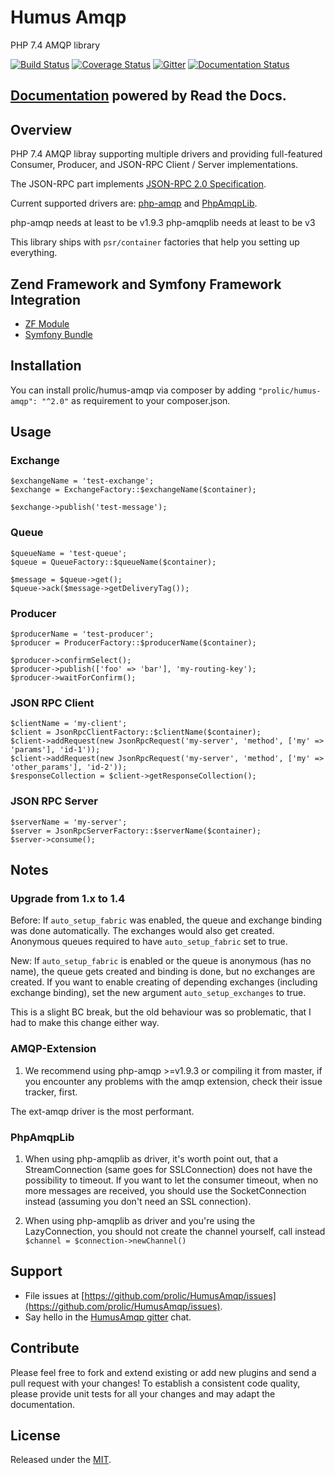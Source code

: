 # Humus Amqp

PHP 7.4 AMQP library

[![Build Status](https://travis-ci.org/prolic/HumusAmqp.svg?branch=master)](https://travis-ci.org/prolic/HumusAmqp)
[![Coverage Status](https://coveralls.io/repos/github/prolic/HumusAmqp/badge.svg?branch=master)](https://coveralls.io/github/prolic/HumusAmqp?branch=master)
[![Gitter](https://badges.gitter.im/prolic/HumusAmqp.svg)](https://gitter.im/prolic/HumusAmqp?utm_source=badge&utm_medium=badge&utm_campaign=pr-badge)
[![Documentation Status](https://readthedocs.org/projects/humusamqp/badge/?version=latest)](https://readthedocs.org/projects/humusamqp/badge/?version=latest)

## [Documentation](https://humusamqp.readthedocs.io/) powered by Read the Docs.

## Overview

PHP 7.4 AMQP libray supporting multiple drivers and providing full-featured Consumer, Producer, and JSON-RPC Client / Server implementations.

The JSON-RPC part implements [JSON-RPC 2.0 Specification](http://www.jsonrpc.org/specification).

Current supported drivers are: [php-amqp](https://github.com/pdezwart/php-amqp) and [PhpAmqpLib](https://github.com/php-amqplib/php-amqplib).

php-amqp needs at least to be v1.9.3
php-amqplib needs at least to be v3

This library ships with `psr/container` factories that help you setting up everything.

## Zend Framework and Symfony Framework Integration

- [ZF Module](https://github.com/prolic/HumusAmqpModule)
- [Symfony Bundle](https://github.com/genhoi/HumusAmqpBundle)

## Installation

You can install prolic/humus-amqp via composer by adding `"prolic/humus-amqp": "^2.0"` as requirement to your composer.json.

## Usage

### Exchange

    $exchangeName = 'test-exchange';
    $exchange = ExchangeFactory::$exchangeName($container);
    
    $exchange->publish('test-message');


### Queue

    $queueName = 'test-queue';
    $queue = QueueFactory::$queueName($container);
    
    $message = $queue->get();
    $queue->ack($message->getDeliveryTag());

### Producer

    $producerName = 'test-producer';
    $producer = ProducerFactory::$producerName($container);
    
    $producer->confirmSelect();
    $producer->publish(['foo' => 'bar'], 'my-routing-key');
    $producer->waitForConfirm();

### JSON RPC Client

    $clientName = 'my-client';
    $client = JsonRpcClientFactory::$clientName($container);
    $client->addRequest(new JsonRpcRequest('my-server', 'method', ['my' => 'params'], 'id-1'));
    $client->addRequest(new JsonRpcRequest('my-server', 'method', ['my' => 'other_params'], 'id-2'));
    $responseCollection = $client->getResponseCollection();

### JSON RPC Server

    $serverName = 'my-server';
    $server = JsonRpcServerFactory::$serverName($container);
    $server->consume();

## Notes

### Upgrade from 1.x to 1.4

Before: If `auto_setup_fabric` was enabled, the queue and exchange binding was done automatically. The exchanges would also get created. Anonymous queues required to have `auto_setup_fabric` set to true.

New: If `auto_setup_fabric` is enabled or the queue is anonymous (has no name), the queue gets created and binding is done, but no exchanges are created. If you want to enable creating of depending exchanges (including exchange binding), set the new argument `auto_setup_exchanges` to true.

This is a slight BC break, but the old behaviour was so problematic, that I had to make this change either way.

### AMQP-Extension

1) We recommend using php-amqp >=v1.9.3 or compiling it from master, if you encounter any problems with the amqp extension, check
their issue tracker, first. 

The ext-amqp driver is the most performant.


### PhpAmqpLib

1) When using php-amqplib as driver, it's worth point out, that a StreamConnection (same goes for SSLConnection) does not
have the possibility to timeout. If you want to let the consumer timeout, when no more messages are received, you should
use the SocketConnection instead (assuming you don't need an SSL connection).

2) When using php-amqplib as driver and you're using the LazyConnection, you should not create the channel yourself, call
instead `$channel = $connection->newChannel()`

## Support

- File issues at [https://github.com/prolic/HumusAmqp/issues](https://github.com/prolic/HumusAmqp/issues).
- Say hello in the [HumusAmqp gitter](https://gitter.im/prolic/HumusAmqp) chat.

## Contribute

Please feel free to fork and extend existing or add new plugins and send a pull request with your changes!
To establish a consistent code quality, please provide unit tests for all your changes and may adapt the documentation.

## License

Released under the [MIT](LICENSE.txt).

